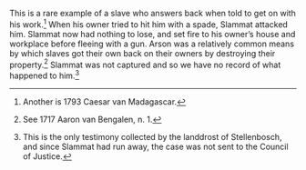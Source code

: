 This is a rare example of a slave who answers back when told to get on with his work.[^1] When his owner tried to hit him with a spade, Slammat attacked him. Slammat now had nothing to lose, and set fire to his owner’s house and workplace before fleeing with a gun. Arson was a relatively common means by which slaves got their own back on their owners by destroying their property.[^2] Slammat was not captured and so we have no record of what happened to him.[^3]

[^1]: Another is 1793 Caesar van Madagascar.

[^2]: See 1717 Aaron van Bengalen, n. 1.

[^3]: This is the only testimony collected by the landdrost of Stellenbosch, and since Slammat had run away, the case was not sent to the Council of Justice.
